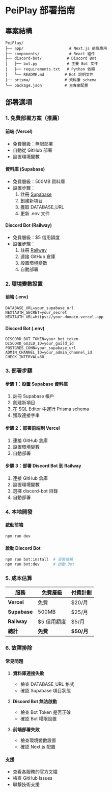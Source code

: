 # PeiPlay 部署指南

## 專案結構

```
PeiPlay/
├── app/                    # Next.js 前端應用
├── components/             # React 組件
├── discord-bot/           # Discord Bot
│   ├── bot.py             # 主要 Bot 文件
│   ├── requirements.txt   # Python 依賴
│   └── README.md         # Bot 說明文件
├── prisma/               # 資料庫 schema
└── package.json          # 主專案配置
```

## 部署選項

### 1. 免費部署方案（推薦）

#### 前端 (Vercel)
- 免費層級：無限部署
- 自動從 GitHub 部署
- 設置環境變數

#### 資料庫 (Supabase)
- 免費層級：500MB 資料庫
- 設置步驟：
  1. 註冊 [Supabase](https://supabase.com)
  2. 創建新項目
  3. 獲取 DATABASE_URL
  4. 更新 .env 文件

#### Discord Bot (Railway)
- 免費層級：$5 信用額度
- 設置步驟：
  1. 註冊 [Railway](https://railway.app)
  2. 連接 GitHub 倉庫
  3. 設置環境變數
  4. 自動部署

### 2. 環境變數設置

#### 前端 (.env)
```env
DATABASE_URL=your_supabase_url
NEXTAUTH_SECRET=your_secret
NEXTAUTH_URL=https://your-domain.vercel.app
```

#### Discord Bot (.env)
```env
DISCORD_BOT_TOKEN=your_bot_token
DISCORD_GUILD_ID=your_guild_id
POSTGRES_CONN=your_supabase_url
ADMIN_CHANNEL_ID=your_admin_channel_id
CHECK_INTERVAL=30
```

### 3. 部署步驟

#### 步驟 1：設置 Supabase 資料庫
1. 註冊 Supabase 帳戶
2. 創建新項目
3. 在 SQL Editor 中運行 Prisma schema
4. 獲取連接字串

#### 步驟 2：部署前端到 Vercel
1. 連接 GitHub 倉庫
2. 設置環境變數
3. 自動部署

#### 步驟 3：部署 Discord Bot 到 Railway
1. 連接 GitHub 倉庫
2. 設置環境變數
3. 選擇 discord-bot 目錄
4. 自動部署

### 4. 本地開發

#### 啟動前端
```bash
npm run dev
```

#### 啟動 Discord Bot
```bash
npm run bot:install  # 安裝依賴
npm run bot:dev      # 啟動 Bot
```

### 5. 成本估算

| 服務 | 免費層級 | 付費計劃 |
|------|----------|----------|
| **Vercel** | 免費 | $20/月 |
| **Supabase** | 500MB | $25/月 |
| **Railway** | $5 信用額度 | $5/月 |
| **總計** | **免費** | **$50/月** |

### 6. 故障排除

#### 常見問題
1. **資料庫連接失敗**
   - 檢查 DATABASE_URL 格式
   - 確認 Supabase 項目狀態

2. **Discord Bot 無法啟動**
   - 檢查 Bot Token 是否正確
   - 確認 Bot 權限設置

3. **前端部署失敗**
   - 檢查環境變數設置
   - 確認 Next.js 配置

#### 支援
- 查看各服務的官方文檔
- 檢查 GitHub Issues
- 聯繫技術支援 